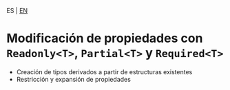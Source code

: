 <!-- MULTILANGUAJE MENU START -->
ES | [EN](https://lckpig.gitbook.io/practical-dev-handbook/typescript/conditional-mapped-types/modifying-properties)
<!-- MULTILANGUAJE MENU END -->

# Modificación de propiedades con `Readonly<T>`, `Partial<T>` y `Required<T>`

- Creación de tipos derivados a partir de estructuras existentes
- Restricción y expansión de propiedades 